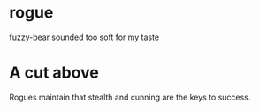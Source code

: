 rogue
=====

fuzzy-bear sounded too soft for my taste

# A cut above

Rogues maintain that stealth and cunning are the keys to success.

